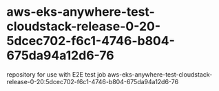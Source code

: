 # aws-eks-anywhere-test-cloudstack-release-0-20-5dcec702-f6c1-4746-b804-675da94a12d6-76
repository for use with E2E test job aws-eks-anywhere-test-cloudstack-release-0-20:5dcec702-f6c1-4746-b804-675da94a12d6-76
